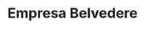 ---
title: "Empresa Belvedere"
url: /montevideo/empresa-belvedere/
shop: directores de funerarias
---
